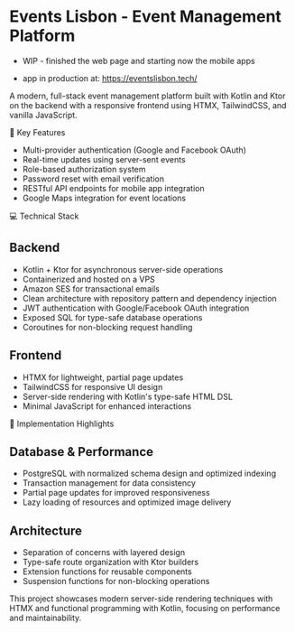 # Events Lisbon - Event Management Platform
- WIP -  finished the web page and starting now the mobile apps

- app in production at: https://eventslisbon.tech/

A modern, full-stack event management platform built with Kotlin and Ktor on the backend with a responsive frontend using HTMX, TailwindCSS, and vanilla JavaScript.

🌟 Key Features
- Multi-provider authentication (Google and Facebook OAuth)
- Real-time updates using server-sent events
- Role-based authorization system
- Password reset with email verification
- RESTful API endpoints for mobile app integration
- Google Maps integration for event locations

💻 Technical Stack

## Backend
-  Kotlin + Ktor for asynchronous server-side operations
-  Containerized and hosted on a VPS
-  Amazon SES for transactional emails
-  Clean architecture with repository pattern and dependency injection
-  JWT authentication with Google/Facebook OAuth integration
-  Exposed SQL for type-safe database operations
-  Coroutines for non-blocking request handling

## Frontend
 - HTMX for lightweight, partial page updates
 - TailwindCSS for responsive UI design
 - Server-side rendering with Kotlin's type-safe HTML DSL
 - Minimal JavaScript for enhanced interactions

🔧 Implementation Highlights

## Database & Performance
- PostgreSQL with normalized schema design and optimized indexing
- Transaction management for data consistency
- Partial page updates for improved responsiveness
- Lazy loading of resources and optimized image delivery

## Architecture
- Separation of concerns with layered design
- Type-safe route organization with Ktor builders
- Extension functions for reusable components
- Suspension functions for non-blocking operations

This project showcases modern server-side rendering techniques with HTMX and functional programming with Kotlin, focusing on performance and maintainability.
